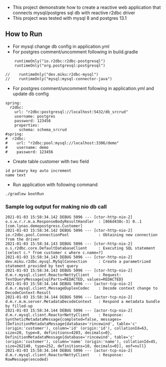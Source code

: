 - This project demonstrate how to create a reactive web application that connects mysql/postgres sql db with reactive
  r2dbc driver
- This project was tested with mysql 8 and postgres 13.1

## How to Run

- For mysql change db config in application.yml
- For postgres comment/uncomment following in build.gradle

```
    runtimeOnly("io.r2dbc:r2dbc-postgresql")
    runtimeOnly("org.postgresql:postgresql")

//    runtimeOnly("dev.miku:r2dbc-mysql")
//    runtimeOnly("mysql:mysql-connector-java")
```

- For postgres comment/uncomment following in application.yml and update db config

```
spring:
  r2dbc:
    url: "r2dbc:postgresql://localhost:5432/db_srcrud"
    username: postgres
    password: 123456
    properties:
      schema: schema_srcrud
#spring:
#  r2dbc:
#    url: "r2dbc:pool:mysql://localhost:3306/demo"
#    username: demo
#    password: 123456

```

- Create table customer with two field 

```
id primary key auto increment
name text
```

- Run application with following command

`./gradlew bootRun`





### Sample log output for making nio db call

```
2021-01-03 15:58:34.142 DEBUG 5096 --- [ctor-http-nio-2] o.s.w.r.r.m.a.ResponseBodyResultHandler  : [866d438c-3] 0..1 [com.lynas.demopostgress.Customer]
2021-01-03 15:58:34.142 DEBUG 5096 --- [ctor-http-nio-2] io.r2dbc.pool.ConnectionPool             : Obtaining new connection from the driver
2021-01-03 15:58:34.143 DEBUG 5096 --- [ctor-http-nio-2] o.s.r2dbc.core.DefaultDatabaseClient     : Executing SQL statement [select c.* from customer c where c.name=?]
2021-01-03 15:58:34.143 DEBUG 5096 --- [ctor-http-nio-2] dev.miku.r2dbc.mysql.MySqlConnection     : Create a parametrized statement provided by text query
2021-01-03 15:58:34.143 DEBUG 5096 --- [ctor-http-nio-2] d.m.r.mysql.client.ReactorNettyClient    : Request: TextQueryMessage{sqlParts=REDACTED, values=REDACTED}
2021-01-03 15:58:34.144 DEBUG 5096 --- [actor-tcp-nio-2] d.m.r.mysql.client.MessageDuplexCodec    : Decode context change to DecodeContext-Result
2021-01-03 15:58:34.144 DEBUG 5096 --- [actor-tcp-nio-2] d.m.r.m.m.server.MetadataDecodeContext   : Respond a metadata bundle by filled-up
2021-01-03 15:58:34.144 DEBUG 5096 --- [actor-tcp-nio-2] d.m.r.mysql.client.ReactorNettyClient    : Response: SyntheticMetadataMessage{completed=false, messages=[DefinitionMetadataMessage{database='rincewind', table='c' (origin:'customer'), column='id' (origin:'id'), collationId=63, size=20, type=8, definitions=4203, decimals=0}, DefinitionMetadataMessage{database='rincewind', table='c' (origin:'customer'), column='name' (origin:'name'), collationId=45, size=262140, type=252, definitions=10, decimals=0}], eof=null}
2021-01-03 15:58:34.144 DEBUG 5096 --- [actor-tcp-nio-2] d.m.r.mysql.client.ReactorNettyClient    : Response: RowMessage(encoded)
```
